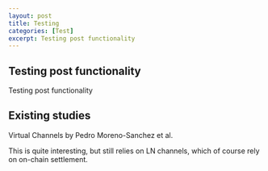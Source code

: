 ```yaml
---
layout: post
title: Testing
categories: [Test]
excerpt: Testing post functionality
---
```


## Testing post functionality

Testing post functionality

## Existing studies

Virtual Channels by Pedro Moreno-Sanchez et al.

This is quite interesting, but still relies on LN channels, which of course rely on on-chain
settlement.